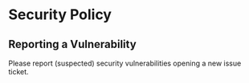 # Security Policy

## Reporting a Vulnerability

Please report (suspected) security vulnerabilities opening a new issue ticket.
